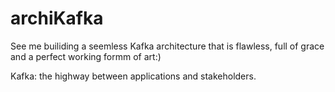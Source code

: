 # archiKafka

See me builiding a seemless Kafka architecture that is flawless, full of grace and a perfect working formm of art:)

Kafka: the highway between applications and stakeholders.
